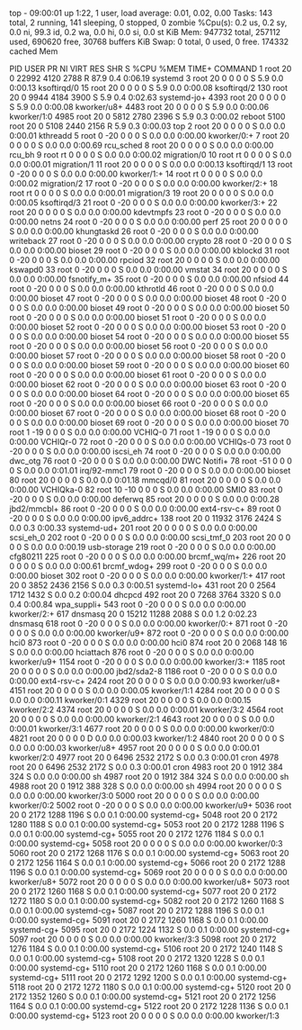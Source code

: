 top - 09:00:01 up  1:22,  1 user,  load average: 0.01, 0.02, 0.00
Tasks: 143 total,   2 running, 141 sleeping,   0 stopped,   0 zombie
%Cpu(s):  0.2 us,  0.2 sy,  0.0 ni, 99.3 id,  0.2 wa,  0.0 hi,  0.0 si,  0.0 st
KiB Mem:    947732 total,   257112 used,   690620 free,    30768 buffers
KiB Swap:        0 total,        0 used,        0 free.   174332 cached Mem

  PID USER      PR  NI    VIRT    RES    SHR S  %CPU %MEM     TIME+ COMMAND
    1 root      20   0   22992   4120   2788 R  87.9  0.4   0:06.19 systemd
    3 root      20   0       0      0      0 S   5.9  0.0   0:00.13 ksoftirqd/0
   15 root      20   0       0      0      0 S   5.9  0.0   0:00.08 ksoftirqd/2
  130 root      20   0    9944   4184   3900 S   5.9  0.4   0:02.63 systemd-jo+
 4393 root      20   0       0      0      0 S   5.9  0.0   0:00.08 kworker/u8+
 4483 root      20   0       0      0      0 S   5.9  0.0   0:00.06 kworker/1:0
 4985 root      20   0    5812   2780   2396 S   5.9  0.3   0:00.02 reboot
 5100 root      20   0    5108   2440   2156 R   5.9  0.3   0:00.03 top
    2 root      20   0       0      0      0 S   0.0  0.0   0:00.01 kthreadd
    5 root       0 -20       0      0      0 S   0.0  0.0   0:00.00 kworker/0:+
    7 root      20   0       0      0      0 S   0.0  0.0   0:00.69 rcu_sched
    8 root      20   0       0      0      0 S   0.0  0.0   0:00.00 rcu_bh
    9 root      rt   0       0      0      0 S   0.0  0.0   0:00.02 migration/0
   10 root      rt   0       0      0      0 S   0.0  0.0   0:00.01 migration/1
   11 root      20   0       0      0      0 S   0.0  0.0   0:00.13 ksoftirqd/1
   13 root       0 -20       0      0      0 S   0.0  0.0   0:00.00 kworker/1:+
   14 root      rt   0       0      0      0 S   0.0  0.0   0:00.02 migration/2
   17 root       0 -20       0      0      0 S   0.0  0.0   0:00.00 kworker/2:+
   18 root      rt   0       0      0      0 S   0.0  0.0   0:00.01 migration/3
   19 root      20   0       0      0      0 S   0.0  0.0   0:00.05 ksoftirqd/3
   21 root       0 -20       0      0      0 S   0.0  0.0   0:00.00 kworker/3:+
   22 root      20   0       0      0      0 S   0.0  0.0   0:00.00 kdevtmpfs
   23 root       0 -20       0      0      0 S   0.0  0.0   0:00.00 netns
   24 root       0 -20       0      0      0 S   0.0  0.0   0:00.00 perf
   25 root      20   0       0      0      0 S   0.0  0.0   0:00.00 khungtaskd
   26 root       0 -20       0      0      0 S   0.0  0.0   0:00.00 writeback
   27 root       0 -20       0      0      0 S   0.0  0.0   0:00.00 crypto
   28 root       0 -20       0      0      0 S   0.0  0.0   0:00.00 bioset
   29 root       0 -20       0      0      0 S   0.0  0.0   0:00.00 kblockd
   31 root       0 -20       0      0      0 S   0.0  0.0   0:00.00 rpciod
   32 root      20   0       0      0      0 S   0.0  0.0   0:00.00 kswapd0
   33 root       0 -20       0      0      0 S   0.0  0.0   0:00.00 vmstat
   34 root      20   0       0      0      0 S   0.0  0.0   0:00.00 fsnotify_m+
   35 root       0 -20       0      0      0 S   0.0  0.0   0:00.00 nfsiod
   44 root       0 -20       0      0      0 S   0.0  0.0   0:00.00 kthrotld
   46 root       0 -20       0      0      0 S   0.0  0.0   0:00.00 bioset
   47 root       0 -20       0      0      0 S   0.0  0.0   0:00.00 bioset
   48 root       0 -20       0      0      0 S   0.0  0.0   0:00.00 bioset
   49 root       0 -20       0      0      0 S   0.0  0.0   0:00.00 bioset
   50 root       0 -20       0      0      0 S   0.0  0.0   0:00.00 bioset
   51 root       0 -20       0      0      0 S   0.0  0.0   0:00.00 bioset
   52 root       0 -20       0      0      0 S   0.0  0.0   0:00.00 bioset
   53 root       0 -20       0      0      0 S   0.0  0.0   0:00.00 bioset
   54 root       0 -20       0      0      0 S   0.0  0.0   0:00.00 bioset
   55 root       0 -20       0      0      0 S   0.0  0.0   0:00.00 bioset
   56 root       0 -20       0      0      0 S   0.0  0.0   0:00.00 bioset
   57 root       0 -20       0      0      0 S   0.0  0.0   0:00.00 bioset
   58 root       0 -20       0      0      0 S   0.0  0.0   0:00.00 bioset
   59 root       0 -20       0      0      0 S   0.0  0.0   0:00.00 bioset
   60 root       0 -20       0      0      0 S   0.0  0.0   0:00.00 bioset
   61 root       0 -20       0      0      0 S   0.0  0.0   0:00.00 bioset
   62 root       0 -20       0      0      0 S   0.0  0.0   0:00.00 bioset
   63 root       0 -20       0      0      0 S   0.0  0.0   0:00.00 bioset
   64 root       0 -20       0      0      0 S   0.0  0.0   0:00.00 bioset
   65 root       0 -20       0      0      0 S   0.0  0.0   0:00.00 bioset
   66 root       0 -20       0      0      0 S   0.0  0.0   0:00.00 bioset
   67 root       0 -20       0      0      0 S   0.0  0.0   0:00.00 bioset
   68 root       0 -20       0      0      0 S   0.0  0.0   0:00.00 bioset
   69 root       0 -20       0      0      0 S   0.0  0.0   0:00.00 bioset
   70 root       1 -19       0      0      0 S   0.0  0.0   0:00.00 VCHIQ-0
   71 root       1 -19       0      0      0 S   0.0  0.0   0:00.00 VCHIQr-0
   72 root       0 -20       0      0      0 S   0.0  0.0   0:00.00 VCHIQs-0
   73 root       0 -20       0      0      0 S   0.0  0.0   0:00.00 iscsi_eh
   74 root       0 -20       0      0      0 S   0.0  0.0   0:00.00 dwc_otg
   76 root       0 -20       0      0      0 S   0.0  0.0   0:00.00 DWC Notifi+
   78 root     -51   0       0      0      0 S   0.0  0.0   0:01.01 irq/92-mmc1
   79 root       0 -20       0      0      0 S   0.0  0.0   0:00.00 bioset
   80 root      20   0       0      0      0 S   0.0  0.0   0:01.18 mmcqd/0
   81 root      20   0       0      0      0 S   0.0  0.0   0:00.00 VCHIQka-0
   82 root      10 -10       0      0      0 S   0.0  0.0   0:00.00 SMIO
   83 root       0 -20       0      0      0 S   0.0  0.0   0:00.00 deferwq
   85 root      20   0       0      0      0 S   0.0  0.0   0:00.28 jbd2/mmcbl+
   86 root       0 -20       0      0      0 S   0.0  0.0   0:00.00 ext4-rsv-c+
   89 root       0 -20       0      0      0 S   0.0  0.0   0:00.00 ipv6_addrc+
  138 root      20   0   11932   3176   2424 S   0.0  0.3   0:00.33 systemd-ud+
  201 root      20   0       0      0      0 S   0.0  0.0   0:00.00 scsi_eh_0
  202 root       0 -20       0      0      0 S   0.0  0.0   0:00.00 scsi_tmf_0
  203 root      20   0       0      0      0 S   0.0  0.0   0:00.19 usb-storage
  219 root       0 -20       0      0      0 S   0.0  0.0   0:00.00 cfg80211
  225 root       0 -20       0      0      0 S   0.0  0.0   0:00.00 brcmf_wq/m+
  226 root      20   0       0      0      0 S   0.0  0.0   0:00.61 brcmf_wdog+
  299 root       0 -20       0      0      0 S   0.0  0.0   0:00.00 bioset
  302 root       0 -20       0      0      0 S   0.0  0.0   0:00.00 kworker/1:+
  417 root      20   0    3852   2436   2156 S   0.0  0.3   0:00.51 systemd-lo+
  431 root      20   0    2564   1712   1432 S   0.0  0.2   0:00.04 dhcpcd
  492 root      20   0    7268   3764   3320 S   0.0  0.4   0:00.84 wpa_suppli+
  543 root       0 -20       0      0      0 S   0.0  0.0   0:00.00 kworker/2:+
  617 dnsmasq   20   0   15212  11288   2088 S   0.0  1.2   0:02.23 dnsmasq
  618 root       0 -20       0      0      0 S   0.0  0.0   0:00.00 kworker/0:+
  871 root       0 -20       0      0      0 S   0.0  0.0   0:00.00 kworker/u9+
  872 root       0 -20       0      0      0 S   0.0  0.0   0:00.00 hci0
  873 root       0 -20       0      0      0 S   0.0  0.0   0:00.00 hci0
  874 root      20   0    2068    148     16 S   0.0  0.0   0:00.00 hciattach
  876 root       0 -20       0      0      0 S   0.0  0.0   0:00.00 kworker/u9+
 1154 root       0 -20       0      0      0 S   0.0  0.0   0:00.00 kworker/3:+
 1185 root      20   0       0      0      0 S   0.0  0.0   0:00.00 jbd2/sda2-8
 1186 root       0 -20       0      0      0 S   0.0  0.0   0:00.00 ext4-rsv-c+
 2424 root      20   0       0      0      0 S   0.0  0.0   0:00.93 kworker/u8+
 4151 root      20   0       0      0      0 S   0.0  0.0   0:00.05 kworker/1:1
 4284 root      20   0       0      0      0 S   0.0  0.0   0:00.11 kworker/0:1
 4329 root      20   0       0      0      0 S   0.0  0.0   0:00.15 kworker/2:2
 4374 root      20   0       0      0      0 S   0.0  0.0   0:00.01 kworker/3:2
 4564 root      20   0       0      0      0 S   0.0  0.0   0:00.00 kworker/2:1
 4643 root      20   0       0      0      0 S   0.0  0.0   0:00.01 kworker/3:1
 4677 root      20   0       0      0      0 S   0.0  0.0   0:00.00 kworker/0:0
 4821 root      20   0       0      0      0 D   0.0  0.0   0:00.03 kworker/1:2
 4840 root      20   0       0      0      0 S   0.0  0.0   0:00.03 kworker/u8+
 4957 root      20   0       0      0      0 S   0.0  0.0   0:00.01 kworker/2:0
 4977 root      20   0    6496   2532   2172 S   0.0  0.3   0:00.01 cron
 4978 root      20   0    6496   2532   2172 S   0.0  0.3   0:00.01 cron
 4983 root      20   0    1912    384    324 S   0.0  0.0   0:00.00 sh
 4987 root      20   0    1912    384    324 S   0.0  0.0   0:00.00 sh
 4988 root      20   0    1912    388    328 S   0.0  0.0   0:00.00 sh
 4994 root      20   0       0      0      0 S   0.0  0.0   0:00.00 kworker/3:0
 5000 root      20   0       0      0      0 S   0.0  0.0   0:00.00 kworker/0:2
 5002 root       0 -20       0      0      0 S   0.0  0.0   0:00.00 kworker/u9+
 5036 root      20   0    2172   1288   1196 S   0.0  0.1   0:00.00 systemd-cg+
 5048 root      20   0    2172   1280   1188 S   0.0  0.1   0:00.00 systemd-cg+
 5053 root      20   0    2172   1288   1196 S   0.0  0.1   0:00.00 systemd-cg+
 5055 root      20   0    2172   1276   1184 S   0.0  0.1   0:00.00 systemd-cg+
 5058 root      20   0       0      0      0 S   0.0  0.0   0:00.00 kworker/0:3
 5060 root      20   0    2172   1268   1176 S   0.0  0.1   0:00.00 systemd-cg+
 5063 root      20   0    2172   1256   1164 S   0.0  0.1   0:00.00 systemd-cg+
 5066 root      20   0    2172   1288   1196 S   0.0  0.1   0:00.00 systemd-cg+
 5069 root      20   0       0      0      0 S   0.0  0.0   0:00.00 kworker/u8+
 5072 root      20   0       0      0      0 S   0.0  0.0   0:00.00 kworker/u8+
 5073 root      20   0    2172   1260   1168 S   0.0  0.1   0:00.00 systemd-cg+
 5077 root      20   0    2172   1272   1180 S   0.0  0.1   0:00.00 systemd-cg+
 5082 root      20   0    2172   1260   1168 S   0.0  0.1   0:00.00 systemd-cg+
 5087 root      20   0    2172   1288   1196 S   0.0  0.1   0:00.00 systemd-cg+
 5091 root      20   0    2172   1260   1168 S   0.0  0.1   0:00.00 systemd-cg+
 5095 root      20   0    2172   1224   1132 S   0.0  0.1   0:00.00 systemd-cg+
 5097 root      20   0       0      0      0 S   0.0  0.0   0:00.00 kworker/3:3
 5098 root      20   0    2172   1276   1184 S   0.0  0.1   0:00.00 systemd-cg+
 5106 root      20   0    2172   1240   1148 S   0.0  0.1   0:00.00 systemd-cg+
 5108 root      20   0    2172   1320   1228 S   0.0  0.1   0:00.00 systemd-cg+
 5110 root      20   0    2172   1260   1168 S   0.0  0.1   0:00.00 systemd-cg+
 5111 root      20   0    2172   1292   1200 S   0.0  0.1   0:00.00 systemd-cg+
 5118 root      20   0    2172   1272   1180 S   0.0  0.1   0:00.00 systemd-cg+
 5120 root      20   0    2172   1352   1260 S   0.0  0.1   0:00.00 systemd-cg+
 5121 root      20   0    2172   1256   1164 S   0.0  0.1   0:00.00 systemd-cg+
 5122 root      20   0    2172   1228   1136 S   0.0  0.1   0:00.00 systemd-cg+
 5123 root      20   0       0      0      0 S   0.0  0.0   0:00.00 kworker/1:3
